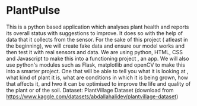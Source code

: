 # PlantPulse
This is a python based application which analyses plant health and reports its overall status with suggestions to improve. It does so with the help of data that it collects from the sensor. For the sake of this project ( atleast in the beginning), we will create fake data and ensure our model works and then test it with real sensors and data. 
We are using python, HTML, CSS and Javascript to make this into a functioning project , an app. We will also use python's modules such as Flask, matplotlib and openCV to make this into a smarter project. One that will be able to tell you what it is looking at , what kind of plant it is, what are conditions in which it is being grown, how that affects it, and hwo it can be optimised to improve the life and quality of the plant or of the soil.
Dataset: PlantVillage Dataset (download from https://www.kaggle.com/datasets/abdallahalidev/plantvillage-dataset)
